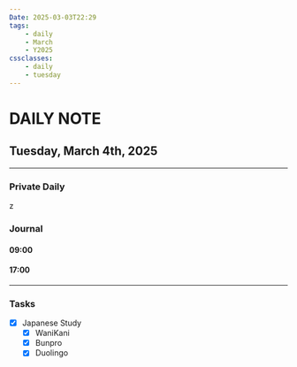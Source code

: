 ```yaml
---
Date: 2025-03-03T22:29
tags:
    - daily
    - March
    - Y2025
cssclasses:
    - daily
    - tuesday
---
```

# DAILY NOTE
## Tuesday, March 4th, 2025
***
### Private Daily

z
### Journal

#### 09:00

#### 17:00

***
### Tasks
- [x] Japanese Study
    - [x] WaniKani
    - [x] Bunpro
    - [x] Duolingo